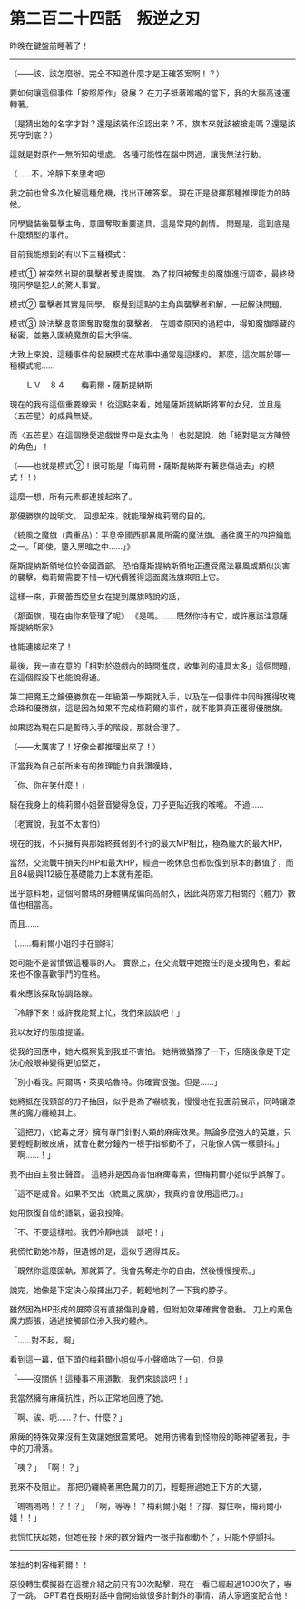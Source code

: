 # 第二百二十四話　叛逆之刃

昨晚在鍵盤前睡著了！

---

（——該、該怎麼辦。完全不知道什麼才是正確答案啊！？）

要如何讓這個事件「按照原作」發展？
在刀子抵著喉嚨的當下，我的大腦高速運轉著。

（是猜出她的名字才對？還是該裝作沒認出來？不，旗本來就該被搶走嗎？還是該死守到底？）

這就是對原作一無所知的壞處。
各種可能性在腦中閃過，讓我無法行動。

（……不，冷靜下來思考吧）

我之前也曾多次化解這種危機，找出正確答案。
現在正是發揮那種推理能力的時候。

同學變裝後襲擊主角，意圖奪取重要道具，這是常見的劇情。
問題是，這到底是什麼類型的事件。

目前我能想到的有以下三種模式：

模式①
被突然出現的襲擊者奪走魔旗。
為了找回被奪走的魔旗進行調查，最終發現同學是犯人的驚人事實。

模式②
襲擊者其實是同學。
察覺到這點的主角與襲擊者和解，一起解決問題。

模式③
設法擊退意圖奪取魔旗的襲擊者。
在調查原因的過程中，得知魔旗隱藏的秘密，並捲入圍繞魔旗的巨大爭端。

大致上來說，這種事件的發展模式在故事中通常是這樣的。
那麼，這次屬於哪一種模式呢……

　　ＬＶ　８４　　梅莉爾・薩斯提納斯

現在的我有這個重要線索！
從這點來看，她是薩斯提納斯將軍的女兒，並且是〈五芒星〉的成員無疑。

而〈五芒星〉在這個戀愛遊戲世界中是女主角！
也就是說，她「絕對是友方陣營的角色」！

（——也就是模式②！很可能是「梅莉爾・薩斯提納斯有著悲傷過去」的模式！！）

這麼一想，所有元素都連接起來了。

那優勝旗的說明文。
回想起來，就能理解梅莉爾的目的。

《統風之魔旗（貴重品）：平息帝國西部暴風所需的魔法旗。通往魔王的四把鑰匙之一。「即使，墮入黑暗之中……」》

薩斯提納斯領地位於帝國西部。
恐怕薩斯提納斯領地正遭受魔法暴風或類似災害的襲擊，梅莉爾需要不惜一切代價獲得這面魔法旗來阻止它。

這樣一來，菲爾蕾西婭皇女在提到魔旗時說的話，

《那面旗，現在由你來管理了呢》
《是嗎。……既然你持有它，或許應該注意薩斯提納斯家》

也能連接起來了！

最後，我一直在意的「相對於遊戲內的時間進度，收集到的道具太多」這個問題，在這個假設下也能說得通。

第二把魔王之鑰優勝旗在一年級第一學期就入手，以及在一個事件中同時獲得玫瑰念珠和優勝旗，這是因為如果不完成梅莉爾的事件，就不能算真正獲得優勝旗。

如果認為現在只是暫時入手的階段，那就合理了。

（——太厲害了！好像全都推理出來了！）

正當我為自己前所未有的推理能力自我讚嘆時，

「你、你在笑什麼！」

騎在我身上的梅莉爾小姐聲音變得急促，刀子更貼近我的喉嚨。
不過……

（老實說，我並不太害怕）

現在的我，不只擁有與那始終貧弱到不行的最大MP相比，極為龐大的最大HP，

當然，交流戰中損失的HP和最大HP，經過一晚休息也都恢復到原本的數值了，而且84級與112級在基礎能力上本就有差距。

出乎意料地，這個阿爾瑪的身體構成偏向高耐久，因此與防禦力相關的〈體力〉數值也相當高。

而且……

（……梅莉爾小姐的手在顫抖）

她可能不是習慣做這種事的人。
實際上，在交流戰中她擔任的是支援角色，看起來也不像喜歡爭鬥的性格。

看來應該採取協調路線。

「冷靜下來！或許我能幫上忙，我們來談談吧！」

我以友好的態度提議。

從我的回應中，她大概察覺到我並不害怕。
她稍微猶豫了一下，但隨後像是下定決心般眼神變得更加堅定，

「別小看我。阿爾瑪・萊奧哈魯特。你確實很強。但是……」

她將抵在我頸部的刀子抽回，似乎是為了嚇唬我，慢慢地在我面前展示，同時讓漆黑的魔力纏繞其上。

「這把刀，〈蛇毒之牙〉擁有專門針對人類的麻痺效果。無論多麼強大的英雄，只要輕輕劃破皮膚，就會在數分鐘內一根手指都動不了，只能像人偶一樣顫抖。」
「啊……！」

我不由自主發出聲音。
這絕非是因為害怕麻痺毒素，但梅莉爾小姐似乎誤解了。

「這不是威脅。如果不交出〈統風之魔旗〉，我真的會使用這把刀。」

她用恢復自信的語氣，逼我投降。

「不、不要這樣啦。我們冷靜地談一談吧！」

我慌忙勸她冷靜，但遺憾的是，這似乎適得其反。

「既然你這麼固執，那就算了。我會先奪走你的自由，然後慢慢搜索。」

說完，她像是下定決心般揮出刀子，輕輕地刺了一下我的脖子。

雖然因為HP形成的屏障沒有直接傷到身體，但附加效果確實會發動。
刀上的黑色魔力膨脹，通過接觸部位滲入我的體內。

「……對不起，啊」

看到這一幕，低下頭的梅莉爾小姐似乎小聲嘀咕了一句，但是

「——沒關係！這種事不用道歉，我們來談談吧！」

我當然擁有麻痺抗性，所以正常地回應了她。

「啊、誒、呃……？什、什麼？」

麻痺的特殊效果沒有生效讓她很震驚吧。
她用彷彿看到怪物般的眼神望著我，手中的刀滑落。

「咦？」
「啊！？」

我來不及阻止。
那把仍纏繞著黑色魔力的刀，輕輕擦過她正下方的大腿，

「嗚嗚嗚嗚！？！？」
「啊，等等！？梅莉爾小姐！？撐、撐住啊，梅莉爾小姐！！」

我慌忙扶起她，但她在接下來的數分鐘內一根手指都動不了，只能不停顫抖。

---

笨拙的刺客梅莉爾！！

惡役轉生模擬器在這裡介紹之前只有30次點擊，現在一看已經超過1000次了，嚇了一跳。
GPT君在長期對話中會開始做很多計劃外的事情，請大家適度配合他！